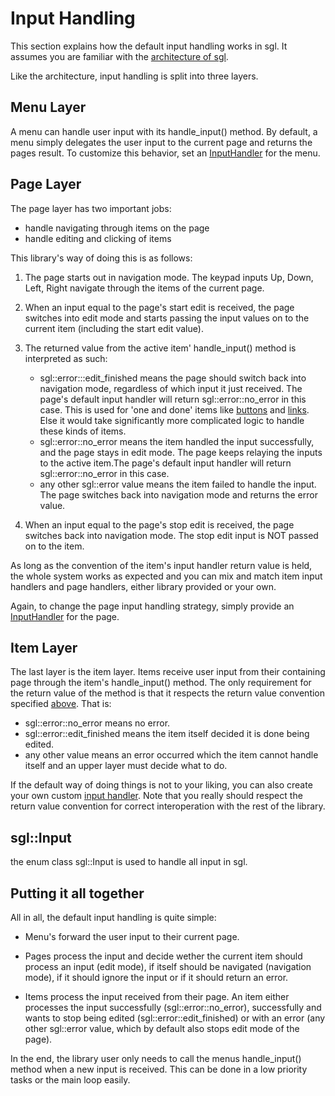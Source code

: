 # Input Handling

This section explains how the default input handling works in sgl. It assumes you are familiar with the [architecture of sgl](architecture.md).

Like the architecture, input handling is split into three layers.

## Menu Layer

A menu can handle user input with its handle_input() method. By default, a menu simply delegates the user input to the current page and returns the pages result. To customize this behavior, set an [InputHandler](concepts.md#input-handler) for the menu.

## Page Layer

The page layer has two important jobs:

- handle navigating through items on the page
- handle editing and clicking of items

This library's way of doing this is as follows:

1. The page starts out in navigation mode. The keypad inputs Up, Down, Left, Right navigate through the items of the current page.
2. When an input equal to the page's start edit is received, the page switches
into edit mode and starts passing the input values on to the current item (including
the start edit value).

3. The returned value from the active item' handle_input() method is interpreted as such:
     - sgl::error:::edit_finished means the page should switch back into navigation mode,
     regardless of which input it just received. The page's default input handler will return
     sgl::error::no_error in this case. This is used for 'one and done' items like [buttons](#sgl:Button) 
     and [links](#sgl::PageLink). Else it would take significantly more complicated logic to handle these kinds of items.
     - sgl::error::no_error means the item handled the input successfully, and the page stays in
     edit mode. The page keeps relaying the inputs to the active item.The page's default input handler will return sgl::error::no_error in this case.
     - any other sgl::error value means the item failed to handle the input. The page switches
     back into navigation mode and returns the error value.

4. When an input equal to the page's stop edit is received, the page switches back into
navigation mode. The stop edit input is NOT passed on to the item.

As long as the convention of the item's input handler return value is held, the whole system works as expected and you can mix and match item input handlers and page handlers, either library provided or your own.

Again, to change the page input handling strategy, simply provide an [InputHandler](concepts.md#input-handler) for the page.

## Item Layer

The last layer is the item layer. Items receive user input from their containing page through the item's handle_input() method. The only requirement for the return value of the method is that it respects the return value convention specified [above](input_Handling.md#page-layer). That is:

- sgl::error::no_error means no error.
- sgl::error::edit_finished means the item itself decided it is done being edited.
- any other value means an error occurred which the item cannot handle itself and an upper layer must decide what to do.

If the default way of doing things is not to your liking, you can also create your own custom [input handler](concepts.md#input-handler). Note that you really should respect the return value convention for correct interoperation with the rest of the library.

## sgl::Input

the enum class sgl::Input is used to handle all input in sgl.

## Putting it all together

All in all, the default input handling is quite simple:

- Menu's forward the user input to their current page.

- Pages process the input and decide wether the current item should process an input (edit mode), if itself should be navigated (navigation mode), if it should ignore the input or if it should return an error.

- Items process the input received from their page. An item either processes the input successfully (sgl::error::no_error), successfully and wants to stop being edited (sgl::error::edit_finished) or with an error (any other sgl::error value, which by default also stops edit mode of the page).

In the end, the library user only needs to call the menus handle_input() method when a new input is received. This can be done in a low priority tasks or the main loop easily.
